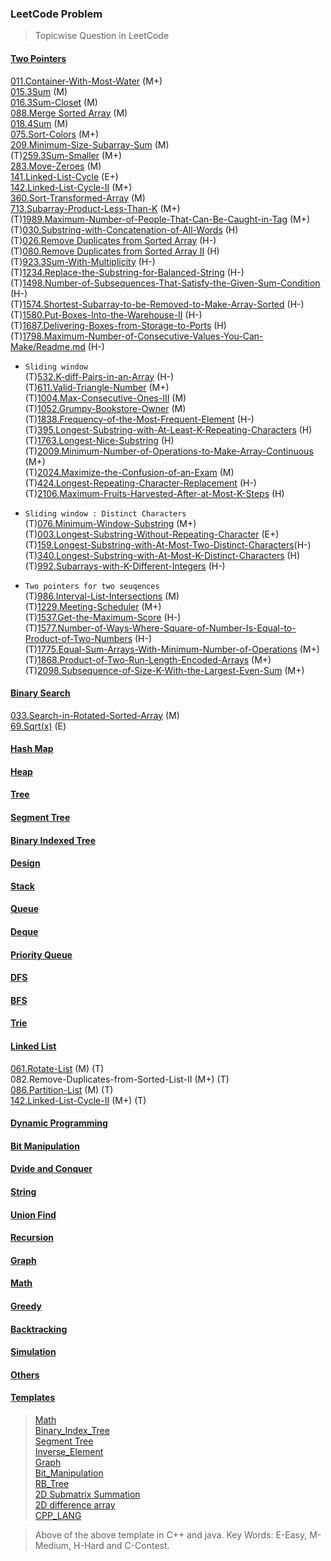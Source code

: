 ### LeetCode Problem 

> Topicwise Question in LeetCode

#### [Two Pointers](https://github.com/thisiskushal31/Datastructures-and-Algorithms/tree/main/Leetcode/Two_Pointers)

[011.Container-With-Most-Water](https://github.com/thisiskushal31/Datastructures-and-Algorithms/tree/main/Leetcode/Two_Pointers/011.Container-With-Most-Water) (M+)      
[015.3Sum](https://github.com/thisiskushal31/Datastructures-and-Algorithms/tree/main/Leetcode/Two_Pointers/015.3Sum)  (M)    
[016.3Sum-Closet](https://github.com/thisiskushal31/Datastructures-and-Algorithms/tree/main/Leetcode/Two_Pointers/016.3Sum-Closet) (M)       
[088.Merge Sorted Array](https://github.com/thisiskushal31/Datastructures-and-Algorithms/tree/main/Leetcode/Two_Pointers/088.Merge-Sorted-Array) (M)           
[018.4Sum](https://github.com/thisiskushal31/Datastructures-and-Algorithms/tree/main/Leetcode/Two_Pointers/018.4Sum) (M)           
[075.Sort-Colors](https://github.com/thisiskushal31/Datastructures-and-Algorithms/tree/main/Leetcode/Two_Pointers/075.Sort-Colors) (M+)    
[209.Minimum-Size-Subarray-Sum](https://github.com/thisiskushal31/Datastructures-and-Algorithms/tree/main/Leetcode/Two_Pointers/209.Minimum-Size-Subarray-Sum) (M)    
(T)[259.3Sum-Smaller](https://github.com/thisiskushal31/Datastructures-and-Algorithms/tree/main/Leetcode/Two_Pointers/259.3Sum-Smaller) (M+)       
[283.Move-Zeroes](https://github.com/thisiskushal31/Datastructures-and-Algorithms/tree/main/Leetcode/Two_Pointers/283.Move-Zeroes) (M)      
[141.Linked-List-Cycle](https://github.com/thisiskushal31/Datastructures-and-Algorithms/tree/main/Leetcode/Two_Pointers/141.Linked-List-Cycle) (E+)      
[142.Linked-List-Cycle-II](https://github.com/thisiskushal31/Datastructures-and-Algorithms/tree/main/Leetcode/Linked_List/142.Linked-List-Cycle-II) (M+)    
[360.Sort-Transformed-Array](https://github.com/thisiskushal31/Datastructures-and-Algorithms/tree/main/Leetcode/Two_Pointers/360.Sort-Transformed-Array) (M)    
[713.Subarray-Product-Less-Than-K](https://github.com/thisiskushal31/Datastructures-and-Algorithms/tree/main/Leetcode/Two_Pointers/713.Subarray-Product-Less-Than-K) (M+)    
(T)[1989.Maximum-Number-of-People-That-Can-Be-Caught-in-Tag](https://github.com/thisiskushal31/Datastructures-and-Algorithms/tree/main/Leetcode/Two_Pointers/1989.Maximum-Number-of-People-That-Can-Be-Caught-in-Tag) (M+)      
(T)[030.Substring-with-Concatenation-of-All-Words](https://github.com/thisiskushal31/Datastructures-and-Algorithms/tree/main/Leetcode/Two_Pointers/030.Substring-with-Concatenation-of-All-Words) (H)     
(T)[026.Remove Duplicates from Sorted Array](https://github.com/thisiskushal31/Datastructures-and-Algorithms/tree/main/Leetcode/Two_Pointers/026.Remove-Duplicates-from-Sorted-Array) (H-)      
(T)[080.Remove Duplicates from Sorted Array II](https://github.com/thisiskushal31/Datastructures-and-Algorithms/tree/main/Leetcode/Two_Pointers/080.Remove-Duplicates-from-Sorted-Array-II) (H)    
(T)[923.3Sum-With-Multiplicity](https://github.com/thisiskushal31/Datastructures-and-Algorithms/tree/main/Leetcode/Two_Pointers/923.3Sum-With-Multiplicity) (H-)     
(T)[1234.Replace-the-Substring-for-Balanced-String](https://github.com/thisiskushal31/Datastructures-and-Algorithms/tree/main/Leetcode/Two_Pointers/1234.Replace-the-Substring-for-Balanced-String) (H-)   
(T)[1498.Number-of-Subsequences-That-Satisfy-the-Given-Sum-Condition](https://github.com/thisiskushal31/Datastructures-and-Algorithms/tree/main/Leetcode/Two_Pointers/1498.Number-of-Subsequences-That-Satisfy-the-Given-Sum-Condition) (H-)    
(T)[1574.Shortest-Subarray-to-be-Removed-to-Make-Array-Sorted](https://github.com/thisiskushal31/Datastructures-and-Algorithms/tree/main/Leetcode/Two_Pointers/1574.Shortest-Subarray-to-be-Removed-to-Make-Array-Sorted) (H-)     
(T)[1580.Put-Boxes-Into-the-Warehouse-II](https://github.com/thisiskushal31/Datastructures-and-Algorithms/tree/main/Leetcode/Two_Pointers/1580.Put-Boxes-Into-the-Warehouse-II) (H-)      
(T)[1687.Delivering-Boxes-from-Storage-to-Ports](https://github.com/thisiskushal31/Datastructures-and-Algorithms/tree/main/Leetcode/Two_Pointers/1687.Delivering-Boxes-from-Storage-to-Ports) (H)     
(T)[1798.Maximum-Number-of-Consecutive-Values-You-Can-Make/Readme.md](https://github.com/thisiskushal31/Datastructures-and-Algorithms/tree/main/Leetcode/Greedy/1798.Maximum-Number-of-Consecutive-Values-You-Can-Make) (H-)     

* ``Sliding window``  
(T)[532.K-diff-Pairs-in-an-Array](https://github.com/thisiskushal31/Datastructures-and-Algorithms/tree/main/Leetcode/Two_Pointers/532.K-diff-Pairs-in-an-Array) (H-)   
(T)[611.Valid-Triangle-Number](https://github.com/thisiskushal31/Datastructures-and-Algorithms/tree/main/Leetcode/Two_Pointers/611.Valid-Triangle-Number)	(M+)   
(T)[1004.Max-Consecutive-Ones-III](https://github.com/thisiskushal31/Datastructures-and-Algorithms/tree/main/Leetcode/Two_Pointers/1004.Max-Consecutive-Ones-III) (M)   
(T)[1052.Grumpy-Bookstore-Owner](https://github.com/thisiskushal31/Datastructures-and-Algorithms/tree/main/Leetcode/Two_Pointers/1052.Grumpy-Bookstore-Owner) (M)    
(T)[1838.Frequency-of-the-Most-Frequent-Element](https://github.com/thisiskushal31/Datastructures-and-Algorithms/tree/main/Leetcode/Two_Pointers/1838.Frequency-of-the-Most-Frequent-Element) (H-)     
(T)[395.Longest-Substring-with-At-Least-K-Repeating-Characters](https://github.com/thisiskushal31/Datastructures-and-Algorithms/tree/main/Leetcode/Recursion/395.Longest-Substring-with-At-Least-K-Repeating-Characters) (H)    
(T)[1763.Longest-Nice-Substring](https://github.com/thisiskushal31/Datastructures-and-Algorithms/tree/main/Leetcode/Two_Pointers/1763.Longest-Nice-Substring) (H)      
(T)[2009.Minimum-Number-of-Operations-to-Make-Array-Continuous](https://github.com/thisiskushal31/Datastructures-and-Algorithms/tree/main/Leetcode/Two_Pointers/2009.Minimum-Number-of-Operations-to-Make-Array-Continuous) (M+)      
(T)[2024.Maximize-the-Confusion-of-an-Exam](https://github.com/thisiskushal31/Datastructures-and-Algorithms/tree/main/Leetcode/Two_Pointers/2024.Maximize-the-Confusion-of-an-Exam) (M)     
(T)[424.Longest-Repeating-Character-Replacement](https://github.com/thisiskushal31/Datastructures-and-Algorithms/tree/main/Leetcode/Two_Pointers/424.Longest-Repeating-Character-Replacement) (H-)        
(T)[2106.Maximum-Fruits-Harvested-After-at-Most-K-Steps](https://github.com/thisiskushal31/Datastructures-and-Algorithms/tree/main/Leetcode/Two_Pointers/2106.Maximum-Fruits-Harvested-After-at-Most-K-Steps) (H)     

* ``Sliding window : Distinct Characters``    
(T)[076.Minimum-Window-Substring](https://github.com/thisiskushal31/Datastructures-and-Algorithms/tree/main/Leetcode/Two_Pointers/076.Minimum-Window-Substring) (M+)    
(T)[003.Longest-Substring-Without-Repeating-Character](https://github.com/thisiskushal31/Datastructures-and-Algorithms/tree/main/Leetcode/Two_Pointers/003.Longest%20Substring%20Without%20Repeating%20Characters) (E+)     
(T)[159.Longest-Substring-with-At-Most-Two-Distinct-Characters](https://github.com/thisiskushal31/Datastructures-and-Algorithms/tree/main/Leetcode/Two_Pointers/159.Longest-Substring-with-At-Most-Two-Distinct-Characters)(H-)    
(T)[340.Longest-Substring-with-At-Most-K-Distinct-Characters](https://github.com/thisiskushal31/Datastructures-and-Algorithms/tree/main/Leetcode/Two_Pointers/340.Longest-Substring-with-At-Most-K-Distinct-Characters) (H)    
(T)[992.Subarrays-with-K-Different-Integers](https://github.com/thisiskushal31/Datastructures-and-Algorithms/tree/main/Leetcode/Two_Pointers/992.Subarrays-with-K-Different-Integers) (H-)    

* ``Two pointers for two seuqences``    
(T)[986.Interval-List-Intersections](https://github.com/thisiskushal31/Datastructures-and-Algorithms/tree/main/Leetcode/Two_Pointers/986.Interval-List-Intersections) (M)     
(T)[1229.Meeting-Scheduler](https://github.com/thisiskushal31/Datastructures-and-Algorithms/tree/main/Leetcode/Two_Pointers/1229.Meeting-Scheduler) (M+)     
(T)[1537.Get-the-Maximum-Score](https://github.com/thisiskushal31/Datastructures-and-Algorithms/tree/main/Leetcode/Two_Pointers/1537.Get-the-Maximum-Score) (H-)     
(T)[1577.Number-of-Ways-Where-Square-of-Number-Is-Equal-to-Product-of-Two-Numbers](https://github.com/thisiskushal31/Datastructures-and-Algorithms/tree/main/Leetcode/Two_Pointers/1577.Number-of-Ways-Where-Square-of-Number-Is-Equal-to-Product-of-Two-Numbers) (H-)     
(T)[1775.Equal-Sum-Arrays-With-Minimum-Number-of-Operations](https://github.com/thisiskushal31/Datastructures-and-Algorithms/tree/main/Leetcode/Two_Pointers/1775.Equal-Sum-Arrays-With-Minimum-Number-of-Operations) (M+)     
(T)[1868.Product-of-Two-Run-Length-Encoded-Arrays](https://github.com/thisiskushal31/Datastructures-and-Algorithms/tree/main/Leetcode/Two_Pointers/1868.Product-of-Two-Run-Length-Encoded-Arrays) (M+)     
(T)[2098.Subsequence-of-Size-K-With-the-Largest-Even-Sum](https://github.com/thisiskushal31/Datastructures-and-Algorithms/tree/main/Leetcode/Two_Pointers/2098.Subsequence-of-Size-K-With-the-Largest-Even-Sum) (M+)      

#### [Binary Search](https://github.com/thisiskushal31/Datastructures-and-Algorithms/tree/main/Leetcode/Binary_Search)

[033.Search-in-Rotated-Sorted-Array](https://github.com/thisiskushal31/Datastructures-and-Algorithms/tree/main/Leetcode/Binary_Search/033.Search-in-Rotated-Sorted-Array) (M)                    
[69.Sqrt(x)](https://github.com/thisiskushal31/Datastructures-and-Algorithms/tree/main/Leetcode/Binary_Search/069.Sqrt(x)) (E)      

#### [Hash Map](https://github.com/thisiskushal31/Datastructures-and-Algorithms/tree/main/Leetcode/Hash_Map)

#### [Heap](https://github.com/thisiskushal31/Datastructures-and-Algorithms/tree/main/Leetcode/Heap)

#### [Tree](https://github.com/thisiskushal31/Datastructures-and-Algorithms/tree/main/Leetcode/Tree)

#### [Segment Tree](https://github.com/thisiskushal31/Datastructures-and-Algorithms/tree/main/Leetcode/Segment_Tree)

#### [Binary Indexed Tree](https://github.com/thisiskushal31/Datastructures-and-Algorithms/tree/main/Leetcode/Binary_Indexed_Tree)

#### [Design](https://github.com/thisiskushal31/Datastructures-and-Algorithms/tree/main/Leetcode/Design)

#### [Stack](https://github.com/thisiskushal31/Datastructures-and-Algorithms/tree/main/Leetcode/Stack)

#### [Queue](https://github.com/thisiskushal31/Datastructures-and-Algorithms/tree/main/Leetcode/Queue)

#### [Deque](https://github.com/thisiskushal31/Datastructures-and-Algorithms/tree/main/Leetcode/Deque)

#### [Priority Queue](https://github.com/thisiskushal31/Datastructures-and-Algorithms/tree/main/Leetcode/Priority_Queue)

#### [DFS](https://github.com/thisiskushal31/Datastructures-and-Algorithms/tree/main/Leetcode/DFS)

#### [BFS](https://github.com/thisiskushal31/Datastructures-and-Algorithms/tree/main/Leetcode/BFS)

#### [Trie](https://github.com/thisiskushal31/Datastructures-and-Algorithms/tree/main/Leetcode/Trie)

#### [Linked List](https://github.com/thisiskushal31/Datastructures-and-Algorithms/tree/main/Leetcode/Linked_List)

[061.Rotate-List](https://github.com/thisiskushal31/Datastructures-and-Algorithms/tree/main/Leetcode/Linked_List/061.Rotate-List) (M) (T)    
082.Remove-Duplicates-from-Sorted-List-II (M+) (T)     
[086.Partition-List](https://github.com/thisiskushal31/Datastructures-and-Algorithms/tree/main/Leetcode/Linked_List/086.Partition-List) (M) (T)     
[142.Linked-List-Cycle-II](https://github.com/thisiskushal31/Datastructures-and-Algorithms/tree/main/Leetcode/Linked_List/142.Linked-List-Cycle-II) (M+) (T)      

#### [Dynamic Programming](https://github.com/thisiskushal31/Datastructures-and-Algorithms/tree/main/Leetcode/Dynamic_Programming)

#### [Bit Manipulation](https://github.com/thisiskushal31/Datastructures-and-Algorithms/tree/main/Leetcode/Bit_Manipulation)

#### [Dvide and Conquer](https://github.com/thisiskushal31/Datastructures-and-Algorithms/tree/main/Leetcode/Divide_and_Conquer)

#### [String](https://github.com/thisiskushal31/Datastructures-and-Algorithms/tree/main/Leetcode/String)

#### [Union Find](https://github.com/thisiskushal31/Datastructures-and-Algorithms/tree/main/Leetcode/Union_Find)

#### [Recursion](https://github.com/thisiskushal31/Datastructures-and-Algorithms/tree/main/Leetcode/Recursion)

#### [Graph](https://github.com/thisiskushal31/Datastructures-and-Algorithms/tree/main/Leetcode/Graph)

#### [Math](https://github.com/thisiskushal31/Datastructures-and-Algorithms/tree/main/Leetcode/Math)

#### [Greedy](https://github.com/thisiskushal31/Datastructures-and-Algorithms/tree/main/Leetcode/Greedy)

#### [Backtracking](https://github.com/thisiskushal31/Datastructures-and-Algorithms/tree/main/Leetcode/Backtracking)

#### [Simulation](https://github.com/thisiskushal31/Datastructures-and-Algorithms/tree/main/Leetcode/Simulation)

#### [Others](https://github.com/thisiskushal31/Datastructures-and-Algorithms/tree/main/Leetcode/Others)

#### [Templates](https://github.com/thisiskushal31/Datastructures-and-Algorithms/tree/main/Template)  

>[Math](https://github.com/thisiskushal31/Datastructures-and-Algorithms/tree/main/Template/Math)                        
>[Binary_Index_Tree](https://github.com/thisiskushal31/Datastructures-and-Algorithms/tree/main/Template/Binary_Index_Tree)           
>[Segment Tree](https://thisiskushal31/Datastructures-and-Algorithms/tree/main/Template/SegmentTree)          
>[Inverse_Element](https://thisiskushal31/Datastructures-and-Algorithms/tree/main/Template/Inverse_Element)                 
>[Graph](https://github.com/thisiskushal31/Datastructures-and-Algorithms/tree/main/Template/Graph)                      
>[Bit_Manipulation](https://github.com/thisiskushal31/Datastructures-and-Algorithms/tree/main/Template/Bit_manipulation)                  
>[RB_Tree](https://github.com/thisiskushal31/Datastructures-and-Algorithms/tree/main/Template/RB_Tree)                      
>[2D Submatrix Summation](https://github.com/thisiskushal31/Datastructures-and-Algorithms/tree/main/Template/Sub_Rect_Sum_2D)                       
>[2D difference array](https://github.com/thisiskushal31/Datastructures-and-Algorithms/tree/main/master/Template/Diff_Array_2D)                          
>[CPP_LANG](https://github.com/thisiskushal31/Datastructures-and-Algorithms/tree/main/Template/CPP_LANG)

> Above of the above template in C++ and java.
> Key Words: E-Easy, M-Medium, H-Hard and C-Contest.
